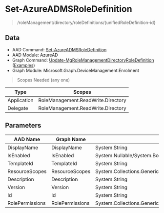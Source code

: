 # Set-AzureADMSRoleDefinition

> /roleManagement/directory/roleDefinitions/{unifiedRoleDefinition-id}

## Data

+ AAD Command: [Set-AzureADMSRoleDefinition](https://docs.microsoft.com/en-us/powershell/module/AzureAD/Set-AzureADMSRoleDefinition)
+ AAD Module: AzureAD
+ Graph Command: [Update-MgRoleManagementDirectoryRoleDefinition](https://docs.microsoft.com/en-us/powershell/module/Microsoft.Graph.DeviceManagement.Enrolment/Update-MgRoleManagementDirectoryRoleDefinition) ([Examples](https://github.com/orgs/msgraph/discussions?discussions_q=Update-MgRoleManagementDirectoryRoleDefinition))
+ Graph Module: Microsoft.Graph.DeviceManagement.Enrolment

> Scopes Needed (any one)

|Type|Scopes|
|---|---|
|Application|RoleManagement.ReadWrite.Directory|
|Delegate|RoleManagement.ReadWrite.Directory|

## Parameters

|AAD Name|Graph Name|AAD Type|Graph Type|Infos|
|---|---|---|---|---|
|DisplayName|DisplayName|System.String|System.String||
|IsEnabled|IsEnabled|System.Nullable/System.Boolean|System.Management.Automation.SwitchParameter||
|TemplateId|TemplateId|System.String|System.String||
|ResourceScopes|ResourceScopes|System.Collections.Generic.List/System.String|System.String[]||
|Description|Description|System.String|System.String||
|Version|Version|System.String|System.String||
|Id|Id|System.String|System.String||
|RolePermissions|RolePermissions|System.Collections.Generic.List/Microsoft.Open.MSGraph.Model.RolePermission|Microsoft.Graph.PowerShell.Models.IMicrosoftGraphUnifiedRolePermission[]||

